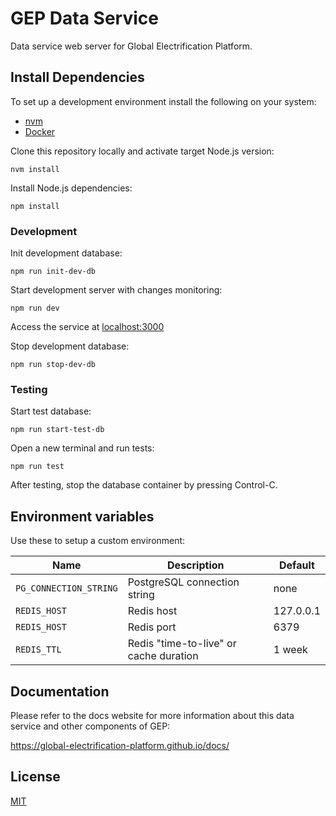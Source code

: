 # GEP Data Service

Data service web server for Global Electrification Platform.

## Install Dependencies

To set up a development environment install the following on your system:

- [nvm](https://github.com/creationix/nvm)
- [Docker](https://www.docker.com/)

Clone this repository locally and activate target Node.js version:

```
nvm install
```

Install Node.js dependencies:

```
npm install
```

### Development

Init development database:

    npm run init-dev-db

Start development server with changes monitoring:

    npm run dev

Access the service at [localhost:3000](http://localhost:3000)

Stop development database:

    npm run stop-dev-db

### Testing

Start test database:

    npm run start-test-db

Open a new terminal and run tests:

    npm run test

After testing, stop the database container by pressing Control-C.

## Environment variables

Use these to setup a custom environment:

Name|Description|Default
--|--|--
`PG_CONNECTION_STRING`|PostgreSQL connection string|none
`REDIS_HOST`|Redis host|127.0.0.1
`REDIS_HOST`|Redis port|6379
`REDIS_TTL`|Redis "time-to-live" or cache duration|1 week

## Documentation

Please refer to the docs website for more information about this data service and other components of GEP:

https://global-electrification-platform.github.io/docs/

## License

[MIT](LICENSE)
